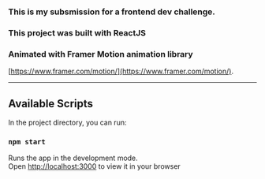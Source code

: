 
### This is my subsmission for a frontend dev challenge.

### This project was built with ReactJS 

### Animated with Framer Motion animation library

[https://www.framer.com/motion/](https://www.framer.com/motion/).

-----

## Available Scripts

In the project directory, you can run:

### `npm start`

Runs the app in the development mode.\
Open [http://localhost:3000](http://localhost:3000) to view it in your browser
